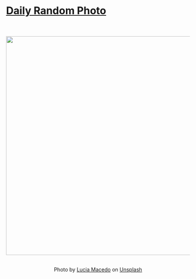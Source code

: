 # [Daily Random Photo](https://www.dailyrandomphoto.com/)

<div align="center">
  <br>
  <br>
  <a href="https://www.dailyrandomphoto.com/p/2022/2022-01-18/"><img src="https://images.unsplash.com/photo-1611192769575-add31deb2738?crop=entropy&cs=tinysrgb&fit=max&fm=jpg&ixid=Mnw3NzUwOHwwfDF8cmFuZG9tfHx8fHx8fHx8MTY0MjQ2NTMzNw&ixlib=rb-1.2.1&q=80&w=1080" width="600px"></a>
  <br>
  <br>
  <p class="has-text-grey">Photo by <a href="https://unsplash.com/@sample_in_photography?utm_source=Daily%20Random%20Photo&amp;utm_medium=referral" target="_blank" rel="noopener noreferrer">Lucia Macedo</a> on <a href="https://unsplash.com/photos/M03nI6pOaxU?utm_source=Daily%20Random%20Photo&amp;utm_medium=referral" target="_blank" rel="noopener noreferrer">Unsplash</a></p>
</div>

